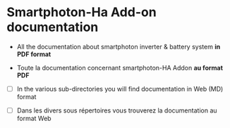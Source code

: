 
# Smartphoton-Ha Add-on documentation

 - All the documentation about smartphoton inverter &amp; battery system
   **in PDF format** 
   
 - Toute la documentation concernant smartphoton-HA Addon **au format PDF**
 - [ ] In the various sub-directories you will find documentation in Web
       (MD) format
       
       
 - [ ] Dans les divers sous répertoires vous trouverez la documentation
       au format Web